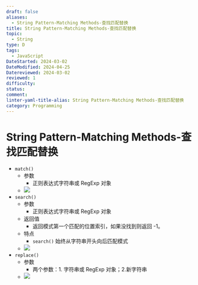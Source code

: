 ```yaml
---
draft: false
aliases:
  - String Pattern-Matching Methods-查找匹配替换
title: String Pattern-Matching Methods-查找匹配替换
topic:
  - String
type: D
tags:
  - JavaScript
DateStarted: 2024-03-02
DateModified: 2024-04-25
Datereviewed: 2024-03-02
reviewed: 1
difficulty: 
status: 
comment: 
linter-yaml-title-alias: String Pattern-Matching Methods-查找匹配替换
category: Programming
---
```


# String Pattern-Matching Methods-查找匹配替换

- `match()`
  - 参数
    - 正则表达式字符串或 RegExp 对象
  - ![](https://cdn.jsdelivr.net/gh/jenniferwonder/bimg/programming/Paste-image-1690963574528image.png)
- `search()`
  - 参数
    - 正则表达式字符串或 RegExp 对象
  - 返回值
    - 返回模式第一个匹配的位置索引，如果没找到则返回 -1。
  - 特点
    - `search()` 始终从字符串开头向后匹配模式
  - ![](https://cdn.jsdelivr.net/gh/jenniferwonder/bimg/programming/Paste-image-1690963484325image.png)
- `replace()`
  - 参数
    - 两个参数：1. 字符串或 RegExp 对象；2.新字符串
  - ![](https://cdn.jsdelivr.net/gh/jenniferwonder/bimg/programming/C05BasicReferenceTypes-30-x68-y348.png)

